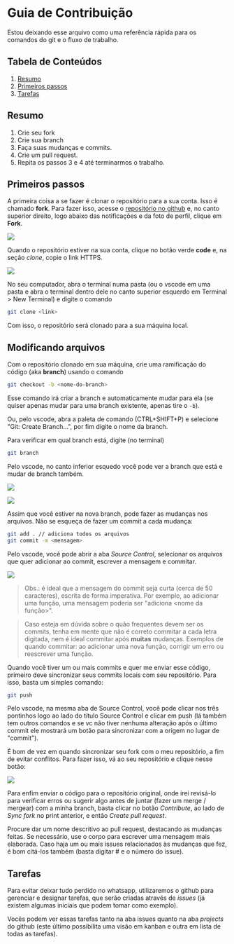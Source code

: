 # Guia de Contribuição

Estou deixando esse arquivo como uma referência rápida para os comandos do git e o fluxo de trabalho.

## Tabela de Conteúdos

1. [Resumo](#resumo)
2. [Primeiros passos](#primeiros-passos)
3. [Tarefas](#tarefas)

## Resumo

1. Crie seu fork
2. Crie sua branch
3. Faça suas mudanças e commits.
4. Crie um pull request.
5. Repita os passos 3 e 4 até terminarmos o trabalho.

## Primeiros passos

A primeira coisa a se fazer é clonar o repositório para a sua conta. Isso é chamado **fork**. Para fazer isso, acesse o [repositório no github](https://github.com/gabrielcarloto/jogo-da-vida) e, no canto superior direito, logo abaixo das notificações e da foto de perfil, clique em **Fork**.

![](https://ik.imagekit.io/698xlahbaqz/Control-V_F6D6HpQ9C.png?ik-sdk-version=javascript-1.4.3&updatedAt=1668989655752)

Quando o repositório estiver na sua conta, clique no botão verde **code** e, na seção *clone*, copie o link HTTPS.

![](https://ik.imagekit.io/698xlahbaqz/Captura_de_tela_2022-11-20_212038_mKxOEYrj8.png?ik-sdk-version=javascript-1.4.3&updatedAt=1668990057228)

No seu computador, abra o terminal numa pasta (ou o vscode em uma pasta e abra o terminal dentro dele no canto superior esquerdo em Terminal > New Terminal) e digite o comando

```bash
git clone <link>
```

Com isso, o repositório será clonado para a sua máquina local.

## Modificando arquivos

Com o repositório clonado em sua máquina, crie uma ramificação do código (aka **branch**) usando o comando

```bash
git checkout -b <nome-do-branch>
```

Esse comando irá criar a branch e automaticamente mudar para ela (se quiser apenas mudar para uma branch existente, apenas tire o `-b`).

Ou, pelo vscode, abra a paleta de comando (CTRL+SHIFT+P) e selecione "Git: Create Branch...", por fim digite o nome da branch.

Para verificar em qual branch está, digite (no terminal)

```bash
git branch
```

Pelo vscode, no canto inferior esquedo você pode ver a branch que está e mudar de branch também.

![](https://ik.imagekit.io/698xlahbaqz/Control-V_1__Lt_yOhiow.png?ik-sdk-version=javascript-1.4.3&updatedAt=1669075593689)

![](https://ik.imagekit.io/698xlahbaqz/Captura_de_tela_2022-11-21_210716_sfdFVPCFl.png?ik-sdk-version=javascript-1.4.3&updatedAt=1669075657551)

Assim que você estiver na nova branch, pode fazer as mudanças nos arquivos. Não se esqueça de fazer um commit a cada mudança:

```bash
git add . // adiciona todos os arquivos
git commit -m <mensagem>
```

Pelo vscode, você pode abrir a aba *Source Control*, selecionar os arquivos que quer adicionar ao commit, escrever a mensagem e commitar.

![](https://ik.imagekit.io/698xlahbaqz/Captura_de_tela_2022-11-21_211729_TYXryeIay.png?ik-sdk-version=javascript-1.4.3&updatedAt=1669076272990)

>Obs.: é ideal que a mensagem do commit seja curta (cerca de 50 caracteres), escrita de forma imperativa. Por exemplo, ao adicionar uma função, uma mensagem poderia ser "adiciona <nome da função>".

>Caso esteja em dúvida sobre o quão frequentes devem ser os commits, tenha em mente que não é correto commitar a cada letra digitada, nem é ideal commitar após **muitas** mudanças. Exemplos de quando commitar: ao adicionar uma nova função, corrigir um erro ou reescrever uma função.

Quando você tiver um ou mais commits e quer me enviar esse código, primeiro deve sincronizar seus commits locais com seu repositório. Para isso, basta um simples comando:

```bash
git push
```

Pelo vscode, na mesma aba de Source Control, você pode clicar nos três pontinhos logo ao lado do título Source Control e clicar em push (lá também tem outros comandos e se vc não tiver nenhuma alteração após o último commit ele mostrará um botão para sincronizar com a origem no lugar de "commit").

É bom de vez em quando sincronizar seu fork com o meu repositório, a fim de evitar conflitos. Para fazer isso, vá ao seu repositório e clique nesse botão:

![](https://ik.imagekit.io/698xlahbaqz/Captura_de_tela_2022-11-21_212834_bDEe7EYau.png?ik-sdk-version=javascript-1.4.3&updatedAt=1669076949860)

Para enfim enviar o código para o repositório original, onde irei revisá-lo para verificar erros ou sugerir algo antes de juntar (fazer um merge / mergear) com a minha branch, basta clicar no botão *Contribute*, ao lado de *Sync fork* no print anterior, e então *Create pull request*.

Procure dar um nome descritivo ao pull request, destacando as mudanças feitas. Se necessário, use o corpo para escrever uma mensagem mais elaborada. Caso haja um ou mais issues relacionados às mudanças que fez, é bom citá-los também (basta digitar # e o número do issue).

## Tarefas

Para evitar deixar tudo perdido no whatsapp, utilizaremos o github para gerenciar e designar tarefas, que serão criadas através de *issues* (já existem algumas iniciais que podem tomar como exemplo).

Vocês podem ver essas tarefas tanto na aba issues quanto na aba *projects* do github (este último possibilita uma visão em kanban e outra em lista de todas as tarefas).